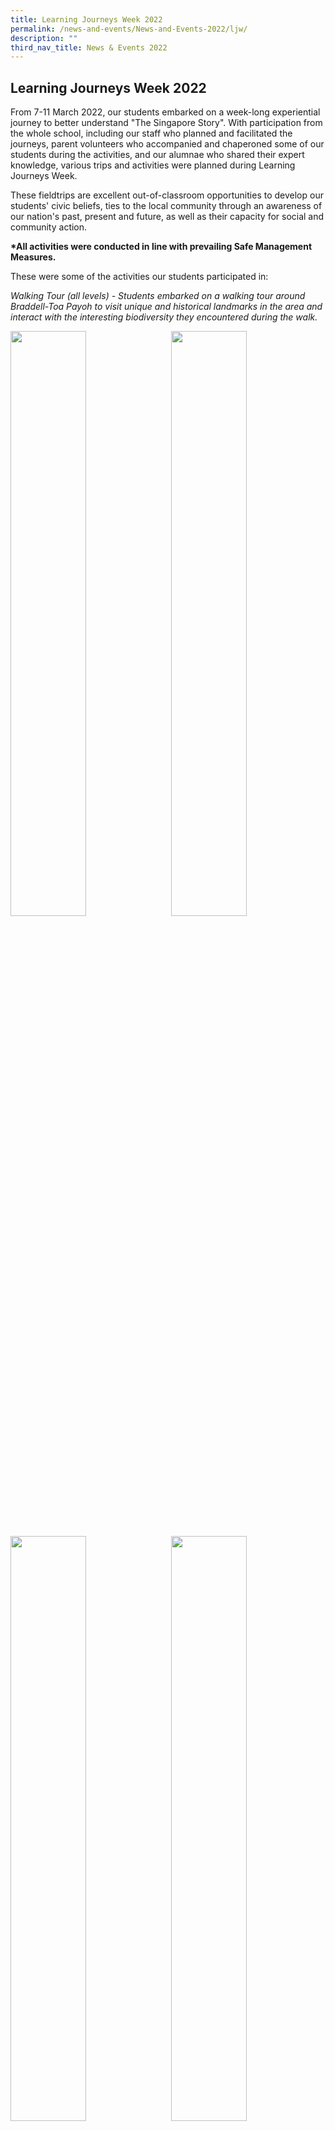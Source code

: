 ```yaml
---
title: Learning Journeys Week 2022
permalink: /news-and-events/News-and-Events-2022/ljw/
description: ""
third_nav_title: News & Events 2022
---
```

## Learning Journeys Week 2022

From 7-11 March 2022, our students embarked on a week-long experiential journey to better understand "The Singapore Story". With participation from the whole school, including our staff who planned and facilitated the journeys, parent volunteers who accompanied and chaperoned some of our students during the activities, and our alumnae who shared their expert knowledge, various trips and activities were planned during Learning Journeys Week.  
  
These fieldtrips are excellent out-of-classroom opportunities to develop our students' civic beliefs, ties to the local community through an awareness of our nation's past, present and future, as well as their capacity for social and community action.  

**\*All activities were conducted in line with prevailing Safe Management Measures.**  

These were some of the activities our students participated in:  
  
_Walking Tour (all levels) - Students embarked on a walking tour around Braddell-Toa Payoh to visit unique and historical landmarks in the area and interact with the interesting biodiversity they encountered during the walk._

<img src="/images/learning1.jpeg" style="width:49%" align=left>
<img src="/images/learning2.jpeg" style="width:49%" align=right>
<br clear="left"><br>

<img src="/images/learning3.jpeg" style="width:49%" align=left>
<img src="/images/learning4.jpeg" style="width:49%" align=right>
<br clear="left"><br>

<img src="/images/learning5.jpeg" style="width:49%" align=left>
<img src="/images/learning6.jpeg" style="width:49%" align=right>
<br clear="left"><br>

_Singapore's Water Story (Year 1) - At Bishan-AMK Park, our Year 1 students spent their morning exploring different parts of the park to learn how it contributes to Singapore's efforts to achieve self-sufficiency in her water resources. Nestled in the heartlands, the park also serves as an important community space for social bonding and is a picturesque space for many to jog or play sports at!_

<img src="/images/learning7.jpg" style="width:49%" align=left>
<img src="/images/learning8.jpg" style="width:49%" align=right>
<br clear="left"><br>

<img src="/images/learning9.jpg" style="width:49%" align=left>
<img src="/images/learning10.jpg" style="width:49%" align=right>
<br clear="left"><br>

<img src="/images/learning11.jpg" style="width:49%" align=left>
<img src="/images/learning12.jpg" style="width:49%" align=right>
<br clear="left"><br>

_Heritage Trails at Fort Canning (Year 1) - Fort Canning (Bukit Larangan) is a significant site in Singapore's history. Along the trail, our girls conducted a mini historical investigation to uncover more about Singapore's past and over 700 years of heritage._

<img src="/images/learning13.jpg" style="width:49%" align=left>
<img src="/images/learning14.jpg" style="width:49%" align=right>
<br clear="left"><br>

<img src="/images/learning15.jpg" style="width:49%" align=left>
<img src="/images/learning16.jpg" style="width:49%" align=right>
<br clear="left"><br>

_Farm in the City (Year 1) - Our Year 1s visited the Kok Fah Technology Farm, where they got a closer look at how the urban farm incorporates advanced agricultural systems and technologies into its operations. They also had a chance to tour the Greenhouse and the Farmer's Market, where freshly harvested local produce were sold._

<img src="/images/learning17.jpg" style="width:49%" align=left>
<img src="/images/learning18.jpg" style="width:49%" align=right>
<br clear="left"><br>

<img src="/images/learning19.jpg" style="width:49%" align=left>
<img src="/images/learning20.jpg" style="width:49%" align=right>
<br clear="left"><br>

<img src="/images/learning21.jpg" style="width:49%" align=left>
<img src="/images/learning22.jpg" style="width:49%" align=right>
<br clear="left"><br>

_Exploring Values-in-Action (Year 1) - Students got to serve various beneficiaries and gain a better understanding of other vulnerable groups through this Service Learning/Values-in-Action experience, where they were hard at work cleaning homes of elderly residents and care centres, while interacting with the beneficiaries. They also participated in a school clean-up activity to better support our elderly cleaners and estate crew's work. This was an opportunity for students to put into practice social responsibility in maintaining a conducive school environment, while taking ownership of their respective classrooms._

<img src="/images/learning23.jpg" style="width:49%" align=left>
<img src="/images/learning24.jpg" style="width:49%" align=right>
<br clear="left"><br>

<img src="/images/learning25.jpg" style="width:49%" align=left>
<img src="/images/learning26.jpg" style="width:49%" align=right>
<br clear="left"><br>

<img src="/images/learning27.jpg" style="width:49%" align=left>
<img src="/images/learning28.jpg" style="width:49%" align=right>
<br clear="left"><br>

For the Year 2s, they embarked on the Regional Immersion and Community Exploration (RICE) Programme, a signature programme for the level that takes place during LJ Week. In its original form, RICE involved an overnight immersion experience in Johor, Malaysia, where students participate in interactive and cultural activities with the locals. Since 2021, due to the COVID-19 situation, RICE activities were conducted in Singapore. Whether it is held overseas or locally, RICE is carefully and meaningfully designed for students to have rich and interactive learning experiences, and they record and reflect on their shared experiences in a journal.  
  
_National Museum (Year 2) - Students visited the National Museum to learn how to make connections between the different groups of people in Singapore's history. They also gained sociocultural intelligence, which will aid them in navigating a highly diverse world in the future._

<img src="/images/learning29.jpg" style="width:49%" align=left>
<img src="/images/learning30.jpg" style="width:49%" align=right>
<br clear="left"><br>

<img src="/images/learning31.jpg" style="width:49%" align=left>
<img src="/images/learning32.jpg" style="width:49%" align=right>
<br clear="left"><br>

<img src="/images/learning33.jpg" style="width:49%" align=left>
<img src="/images/learning34.jpg" style="width:49%" align=right>
<br clear="left"><br>

_Malaysian Traditions and Culture (Year 2) - Our students learned more about Malaysian traditions and kampung life by conversing with Malaysian tour guides. They also learned a Malaysian traditional craft! It was a fun-filled session where Malaysian traditions and kampung life were brought to life._

<img src="/images/learning35.jpg" style="width:49%" align=left>
<img src="/images/learning36.jpg" style="width:49%" align=right>
<br clear="left"><br>

<img src="/images/learning37.jpg" style="width:49%" align=left>
<img src="/images/learning38.jpg" style="width:49%" align=right>
<br clear="left"><br>

_International Costal Cleanup Singapore (Year 2) - Students spent the morning at East Coast Park collecting, analysing and disposing beach litter as part of the International Coastal Cleanup Singapore. Through this exercise, they contributed to a larger goal in environmental conservation and played a part in keeping our beaches litter free._

<img src="/images/learning39.jpg" style="width:49%" align=left>
<img src="/images/learning40.jpg" style="width:49%" align=right>
<br clear="left"><br>

<img src="/images/learning41.jpg" style="width:49%" align=left>
<img src="/images/learning42.jpg" style="width:49%" align=right>
<br clear="left"><br>

<img src="/images/learning43.jpg" style="width:49%" align=left>
<img src="/images/learning44.jpg" style="width:49%" align=right>
<br clear="left"><br>

_Civic District (Year 2) - Students visited the Civic District (including the National Gallery). Despite the wet weather faced by some of the classes, they were still able to visit the Raffles Statue, which allowed them to explore different perspectives of the Singaporean Identity and what it means to be Singaporean._

<img src="/images/learning45.jpg" style="width:49%" align=left>
<img src="/images/learning46.jpg" style="width:49%" align=right>
<br clear="left"><br>

<img src="/images/learning47.jpg" style="width:49%" align=left>
<img src="/images/learning48.jpg" style="width:49%" align=right>
<br clear="left"><br>

_Advocacy in Singapore (Year 3)  
Our students visited East Coast Park and carried out a geographical data collection exercise, helping them better understand the interactions between humans and the natural environment._

<img src="/images/learning49.jpg" style="width:49%" align=left>
<img src="/images/learning50.jpg" style="width:49%" align=right>
<br clear="left"><br>

_They also got up-close and personal with various rescued animals at ACRES. Through the sharing from the staff, they were able to understand first-hand and emphathise with efforts to rescue animals from poachers and the likes._

<img src="/images/learning51.jpg" style="width:49%" align=left>
<img src="/images/learning52.jpg" style="width:49%" align=right>
<br clear="left"><br>

<img src="/images/learning53.jpg" style="width:49%" align=left>
<img src="/images/learning54.jpg" style="width:49%" align=right>
<br clear="left"><br>

_At Insectta, our Year 3s were exposed to an urban insect farm and the push for a more sustainable management of food waste in Singapore. They were introduced to the Black Soldier Fly (Hermetia illucens) and learnt how this tiny creature is currently making waves in the food waste industry._

<img src="/images/learning55.jpg" style="width:49%" align=left>
<img src="/images/learning56.jpg" style="width:49%" align=right>
<br clear="left"><br>

<img src="/images/learning57.jpg" style="width:49%" align=left>
<img src="/images/learning58.jpg" style="width:49%" align=right>
<br clear="left"><br>

<img src="/images/learning59.jpg" style="width:49%" align=left>
<img src="/images/learning60.jpg" style="width:49%" align=right>
<br clear="left"><br>

_Building Singapore (Year 3) - Students embarked on a guided tour at Gardens by the Bay, in appreciation of the plan to evolve Singapore into a City in a Garden. Through this, they were introduced to the creative use of design in long-term environmental conservation and sustainability._

<img src="/images/learning61.jpg" style="width:49%" align=left>
<img src="/images/learning62.jpg" style="width:49%" align=right>
<br clear="left"><br>

_Army Days (Year 3) - During the trip to the Singapore Discovery Centre, students learned more about the importance of national defence and even got to sample some of the latest SAF combat rations. They also went on a SAFTI MI bus tour and were introduced to some of the key landmarks within the compound. Through these various activities, students were able to better appreciate the need for a strong SAF to protect the country._

<img src="/images/learning63.jpg" style="width:49%" align=left>
<img src="/images/learning64.jpg" style="width:49%" align=right>
<br clear="left"><br>

<img src="/images/learning65.jpg" style="width:49%" align=left>
<img src="/images/learning66.jpg" style="width:49%" align=right>
<br clear="left"><br>

<img src="/images/learning67.jpg" style="width:49%" align=left>
<img src="/images/learning68.jpg" style="width:49%" align=right>
<br clear="left"><br>

_Career Day (Year 4) - As part of the Education and Career Guidance programme in RGS, our Year 4s attended the virtual Career Day. Held over Zoom, the session offered our girls the opportunity to have conversations with professionals from different industries. The speakers shared on the importance of becoming active citizens and how they contribute to the social, regional and global development, through the respective careers they have chosen to pursue. Through the event, our students can make a more informed choice about their future academic and career journeys._

<img src="/images/learning69.jpg" style="width:49%" align=left>
<img src="/images/learning70.jpg" style="width:49%" align=right>
<br clear="left"><br>

<img src="/images/learning71.jpg" style="width:49%" align=left>
<img src="/images/learning72.jpg" style="width:49%" align=right>
<br clear="left"><br>

_IDE(A)s for Good (Year 4) - Students got to explore the IDE(A)S Lab, which is Singapore's first purpose-driven start-up incubator to fight against climate change. Students got to develop empathy in considering the needs of others and the steps they can take in addressing social and environmental needs through various innovations._

<img src="/images/learning73.jpg" style="width:49%" align=left>
<img src="/images/learning74.jpg" style="width:49%" align=right>
<br clear="left"><br>

<img src="/images/learning75.jpg" style="width:49%" align=left>
<img src="/images/learning76.jpg" style="width:49%" align=right>
<br clear="left"><br>

_Discovering Singapore's Sports Scene (Year 4) - Students embarked on a guided walking tour around the Singapore Sports Hub to discover its world-class facilities. Unique experiences included sitting inside an empty National Stadium, as well as gaining backstage access into some of the exclusive rooms inside. A sharing by the National Youth Sports Institute also got our students to better appreciate the nation's efforts in building a sporting culture to meet the aspirations of our people and into making Singapore a sporting nation._

<img src="/images/learning77.jpg" style="width:49%" align=left>
<img src="/images/learning78.jpg" style="width:49%" align=right>
<br clear="left"><br>

<img src="/images/learning79.jpg" style="width:49%" align=left>
<img src="/images/learning80.jpg" style="width:49%" align=right>
<br clear="left"><br>

<img src="/images/learning81.jpg" style="width:49%" align=left>
<img src="/images/learning82.jpg" style="width:49%" align=right>
<br clear="left"><br>

_Raffles Policy Dialogue (Year 4) - We welcomed over 170 students from more than 40 different schools to take part in discussions on the topic of gender equality as part of the Raffles Policy Dialogue this year. The invited speakers, Professor Jessica Pan, Associate Professor and Dean's Chair, Department of Economics, National University of Singapore, Ms Patricia Liu, Chief of Staff, Razer Inc. and Mr Alvin Goh , Director, Ministry of Social and Family Development, shared their opinions and experiences. Students were also able to engage with the speakers directly, and important questions were addressed and subsequently discussed during the student breakout sessions. Despite the dialogue being held virtually, participants were eager to contribute, allowing for a variety of perspectives on the topic on hand._

<img src="/images/learning83.jpg" style="width:49%" align=left>
<img src="/images/learning84.jpg" style="width:49%" align=right>
<br clear="left"><br>
